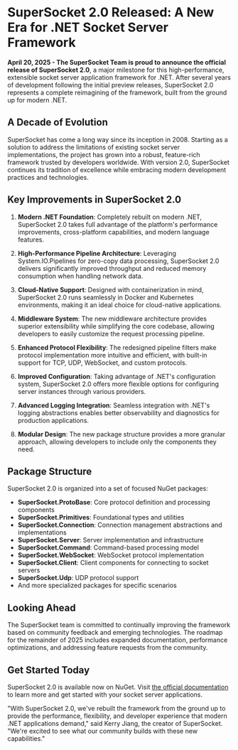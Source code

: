 # SuperSocket 2.0 Released: A New Era for .NET Socket Server Framework

**April 20, 2025 - The SuperSocket Team is proud to announce the official release of SuperSocket 2.0**, a major milestone for this high-performance, extensible socket server application framework for .NET. After several years of development following the initial preview releases, SuperSocket 2.0 represents a complete reimagining of the framework, built from the ground up for modern .NET.

## A Decade of Evolution

SuperSocket has come a long way since its inception in 2008. Starting as a solution to address the limitations of existing socket server implementations, the project has grown into a robust, feature-rich framework trusted by developers worldwide. With version 2.0, SuperSocket continues its tradition of excellence while embracing modern development practices and technologies.

## Key Improvements in SuperSocket 2.0

1. **Modern .NET Foundation**: Completely rebuilt on modern .NET, SuperSocket 2.0 takes full advantage of the platform's performance improvements, cross-platform capabilities, and modern language features.

2. **High-Performance Pipeline Architecture**: Leveraging System.IO.Pipelines for zero-copy data processing, SuperSocket 2.0 delivers significantly improved throughput and reduced memory consumption when handling network data.

3. **Cloud-Native Support**: Designed with containerization in mind, SuperSocket 2.0 runs seamlessly in Docker and Kubernetes environments, making it an ideal choice for cloud-native applications.

4. **Middleware System**: The new middleware architecture provides superior extensibility while simplifying the core codebase, allowing developers to easily customize the request processing pipeline.

5. **Enhanced Protocol Flexibility**: The redesigned pipeline filters make protocol implementation more intuitive and efficient, with built-in support for TCP, UDP, WebSocket, and custom protocols.

6. **Improved Configuration**: Taking advantage of .NET's configuration system, SuperSocket 2.0 offers more flexible options for configuring server instances through various providers.

7. **Advanced Logging Integration**: Seamless integration with .NET's logging abstractions enables better observability and diagnostics for production applications.

8. **Modular Design**: The new package structure provides a more granular approach, allowing developers to include only the components they need.

## Package Structure

SuperSocket 2.0 is organized into a set of focused NuGet packages:

- **SuperSocket.ProtoBase**: Core protocol definition and processing components
- **SuperSocket.Primitives**: Foundational types and utilities
- **SuperSocket.Connection**: Connection management abstractions and implementations
- **SuperSocket.Server**: Server implementation and infrastructure
- **SuperSocket.Command**: Command-based processing model
- **SuperSocket.WebSocket**: WebSocket protocol implementation
- **SuperSocket.Client**: Client components for connecting to socket servers
- **SuperSocket.Udp**: UDP protocol support
- And more specialized packages for specific scenarios

## Looking Ahead

The SuperSocket team is committed to continually improving the framework based on community feedback and emerging technologies. The roadmap for the remainder of 2025 includes expanded documentation, performance optimizations, and addressing feature requests from the community.

## Get Started Today

SuperSocket 2.0 is available now on NuGet. Visit [the official documentation](https://docs.supersocket.net/) to learn more and get started with your socket server applications.

"With SuperSocket 2.0, we've rebuilt the framework from the ground up to provide the performance, flexibility, and developer experience that modern .NET applications demand," said Kerry Jiang, the creator of SuperSocket. "We're excited to see what our community builds with these new capabilities."
